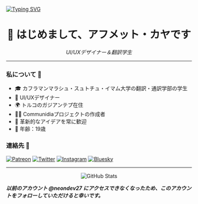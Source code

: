 [![Typing SVG](https://readme-typing-svg.herokuapp.com?font=Rubik&size=30&duration=3000&pause=100&color=2E9E19&width=450&lines=%E9%80%B2%E8%A1%8C%E4%B8%AD%E3%81%AE%E3%83%97%E3%83%AD%E3%82%B8%E3%82%A7%E3%82%AF%E3%83%88%3A;communidia.one)](https://git.io/typing-svg)
<div align="center">
  <h1>👋 はじめまして、アフメット・カヤです</h1>
  <p><i>UI/UXデザイナー＆翻訳学生</i></p>
</div>

---

### 私について 🎯
- 🎓 カフラマンマラシュ・スュトチュ・イマム大学の翻訳・通訳学部の学生
- 🎨 UI/UXデザイナー
- 🌍 トルコのガジアンテプ在住
- 👨‍💻 Communidiaプロジェクトの作成者
- 🔄 革新的なアイデアを常に歓迎
- 💬 年齢：19歳

### 連絡先 🤝
[![Patreon](https://img.shields.io/badge/Patreon-F96854?style=for-the-badge&logo=patreon&logoColor=white)](https://patreon.com/neodev27)
[![Twitter](https://img.shields.io/badge/Twitter-1DA1F2?style=for-the-badge&logo=twitter&logoColor=white)](https://x.com/NeoDev27)
[![Instagram](https://img.shields.io/badge/Instagram-E4405F?style=for-the-badge&logo=instagram&logoColor=white)](https://instagram.com/neodev27)
[![Bluesky](https://img.shields.io/badge/Bluesky-0285FF?style=for-the-badge&logo=bluesky&logoColor=white)](https://bsky.app/profile/neodev27.bsky.social)

---

<div align="center">
  <img src="https://github-readme-stats.vercel.app/api?username=neodev27&show_icons=true&theme=tokyonight" alt="GitHub Stats" />
</div>

***以前のアカウント @neondev27 にアクセスできなくなったため、このアカウントをフォローしていただけると幸いです。***
